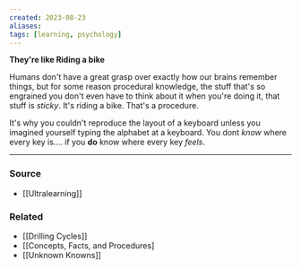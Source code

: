 ```yaml
---
created: 2023-08-23
aliases: 
tags: [learning, psychology]
---
```

**They're like Riding a bike**

Humans don't have a great grasp over exactly how our brains remember things, but for some reason procedural knowledge, the stuff that's so engrained you don't even have to think about it when you're doing it, that stuff is *sticky*. It's riding a bike. That's a procedure. 

It's why you couldn't reproduce the layout of a keyboard unless you imagined yourself typing the alphabet at a keyboard. You dont *know* where every key is....  if you **do** know where every key *feels*. 

---
### Source
- [[Ultralearning]]

### Related
- [[Drilling Cycles]]
- [[Concepts, Facts, and Procedures]
- [[Unknown Knowns]]